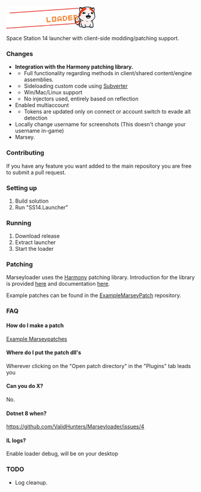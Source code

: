 ![# Marseyloader](SS14.Launcher/Assets/logo-long.png)

Space Station 14 launcher with client-side modding/patching support.

### Changes

* **Integration with the Harmony patching library.**
* * Full functionality regarding methods in client/shared content/engine assemblies.
* * Sideloading custom code using [Subverter](https://github.com/Subversionary/Subverter)
* * Win/Mac/Linux support
* * No injectors used, entirely based on reflection
* Enabled multiaccount
* * Tokens are updated only on connect or account switch to evade alt detection
* Locally change username for screenshots (This doesn't change your username in-game)
* Marsey.

### Contributing
If you have any feature you want added to the main repository you are free to submit a pull request.

### Setting up
1. Build solution
2. Run "SS14.Launcher"

### Running
1. Download release
2. Extract launcher
3. Start the loader

### Patching
Marseyloader uses the [Harmony](https://github.com/pardeike/Harmony) patching library. Introduction for the library is provided [here](https://harmony.pardeike.net/) and documentation [here](https://harmony.pardeike.net/articles/intro.html).

Example patches can be found in the [ExampleMarseyPatch](https://github.com/ValidHunters/ExampleMarseyPatch) repository.

### FAQ

#### How do I make a patch
[Example Marseypatches](https://github.com/ValidHunters/ExampleMarseyPatch)

#### Where do I put the patch dll's
Wherever clicking on the "Open patch directory" in the "Plugins" tab leads you

#### Can you do X?
No.

#### Dotnet 8 when?
https://github.com/ValidHunters/Marseyloader/issues/4

#### IL logs?
Enable loader debug, will be on your desktop

### TODO
* Log cleanup.
